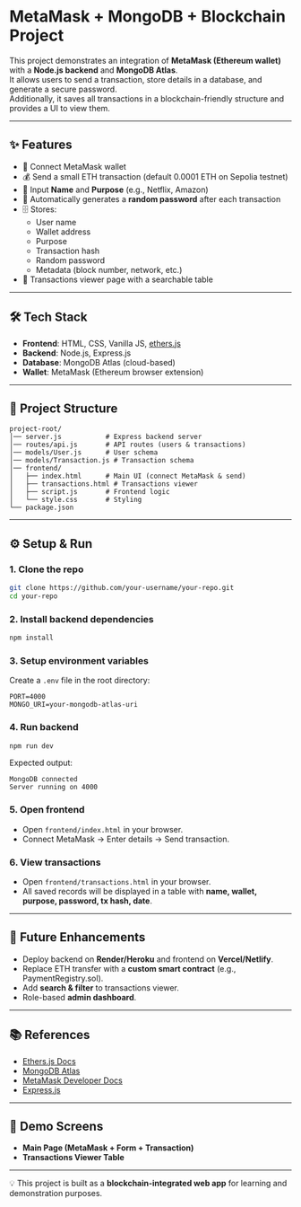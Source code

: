 # MetaMask + MongoDB + Blockchain Project

This project demonstrates an integration of **MetaMask (Ethereum wallet)** with a **Node.js backend** and **MongoDB Atlas**.  
It allows users to send a transaction, store details in a database, and generate a secure password.  
Additionally, it saves all transactions in a blockchain-friendly structure and provides a UI to view them.

---

## ✨ Features
- 🔗 Connect MetaMask wallet  
- 💰 Send a small ETH transaction (default 0.0001 ETH on Sepolia testnet)  
- 📝 Input **Name** and **Purpose** (e.g., Netflix, Amazon)  
- 🔑 Automatically generates a **random password** after each transaction  
- 🗄️ Stores:
  - User name  
  - Wallet address  
  - Purpose  
  - Transaction hash  
  - Random password  
  - Metadata (block number, network, etc.)  
- 📜 Transactions viewer page with a searchable table  

---

## 🛠️ Tech Stack
- **Frontend**: HTML, CSS, Vanilla JS, [ethers.js](https://docs.ethers.org/)  
- **Backend**: Node.js, Express.js  
- **Database**: MongoDB Atlas (cloud-based)  
- **Wallet**: MetaMask (Ethereum browser extension)  

---

## 📂 Project Structure
```
project-root/
│── server.js           # Express backend server
│── routes/api.js       # API routes (users & transactions)
│── models/User.js      # User schema
│── models/Transaction.js # Transaction schema
│── frontend/
│   ├── index.html      # Main UI (connect MetaMask & send)
│   ├── transactions.html # Transactions viewer
│   ├── script.js       # Frontend logic
│   └── style.css       # Styling
└── package.json
```

---

## ⚙️ Setup & Run

### 1. Clone the repo
```bash
git clone https://github.com/your-username/your-repo.git
cd your-repo
```

### 2. Install backend dependencies
```bash
npm install
```

### 3. Setup environment variables
Create a `.env` file in the root directory:
```env
PORT=4000
MONGO_URI=your-mongodb-atlas-uri
```

### 4. Run backend
```bash
npm run dev
```

Expected output:
```
MongoDB connected
Server running on 4000
```

### 5. Open frontend
- Open `frontend/index.html` in your browser.  
- Connect MetaMask → Enter details → Send transaction.  

### 6. View transactions
- Open `frontend/transactions.html` in your browser.  
- All saved records will be displayed in a table with **name, wallet, purpose, password, tx hash, date**.

---

## 🚀 Future Enhancements
- Deploy backend on **Render/Heroku** and frontend on **Vercel/Netlify**.  
- Replace ETH transfer with a **custom smart contract** (e.g., PaymentRegistry.sol).  
- Add **search & filter** to transactions viewer.  
- Role-based **admin dashboard**.  

---

## 📚 References
- [Ethers.js Docs](https://docs.ethers.org/)  
- [MongoDB Atlas](https://www.mongodb.com/atlas/database)  
- [MetaMask Developer Docs](https://docs.metamask.io/)  
- [Express.js](https://expressjs.com/)  

---

## 📸 Demo Screens
- **Main Page (MetaMask + Form + Transaction)**  
- **Transactions Viewer Table**  

---

💡 This project is built as a **blockchain-integrated web app** for learning and demonstration purposes.
